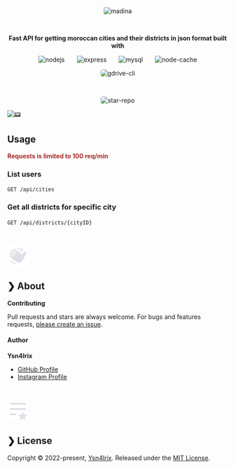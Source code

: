 <p align="center">
 <img width="400px" src="https://res.cloudinary.com/ydevcloud/image/upload/v1662763334/yassi/d4rlg4qrsgct4djab3gw.svg" align="center" alt="madina" />
</p>

<br>

<p align="center">
  <b>Fast API for getting moroccan cities and their districts in json format built with</b><br>
</p>

<p align="center">
  <img width="150px" src="https://res.cloudinary.com/ydevcloud/image/upload/v1658183164/yassi/mgkhs4y9ydmoyjyozulf.svg" align="center" alt="nodejs" />
  &nbsp; &nbsp; &nbsp;
  <img width="150px" src="https://res.cloudinary.com/ydevcloud/image/upload/v1662120635/yassi/r923h19buxqfs5ouzzf6.svg" align="center" alt="express" />
   &nbsp; &nbsp; &nbsp;
  <img width="150px" src="https://res.cloudinary.com/ydevcloud/image/upload/v1662761742/yassi/njspmtvicp86dur9s9lr.svg" align="center" alt="mysql" />
  &nbsp; &nbsp; &nbsp;
  <img width="300px" src="https://res.cloudinary.com/ydevcloud/image/upload/v1662763509/yassi/vv7daf4g6ixdj0xaaxkz.png" align="center" alt="node-cache" />
  <br>
</p>

<p align="center">
  <img src="https://res.cloudinary.com/ydevcloud/image/upload/v1662764621/yassi/mt06miiib3py62cwclbe.png" alt="gdrive-cli" width="500" style="border-radius: 5px;"><br>
</p>

<br>

<p align="center">
  <img src="https://res.cloudinary.com/ydevcloud/image/upload/v1657122244/yassi/goafdvoalju7ty1seuqo.gif" alt="star-repo" style="border-radius: 5px;">
  <br>
</p>

![📟](https://res.cloudinary.com/ydevcloud/image/upload/v1656874185/asm9cp84cbuuqmarw9wq.png)

## Usage

<b style="color:brown;">Requests is limited to 100 req/min</b>

### List users

```endpoint
GET /api/cities
```

### Get all districts for specific city

```endpoint
GET /api/districts/{cityID}
```

<br>

![🙌](https://raw.githubusercontent.com/ahmadawais/stuff/master/images/git/connect.png)

## ❯ About

<summary><strong>Contributing</strong></summary>

Pull requests and stars are always welcome. For bugs and features requests, [please create an issue](../../issues/new).

#### Author

**Ysn4Irix**

-   [GitHub Profile](https://github.com/Ysn4irix)
-   [Instagram Profile](https://instagram.com/ysn.irix)

<br>

![📃](https://raw.githubusercontent.com/ahmadawais/stuff/master/images/git/license.png)

## ❯ License

Copyright © 2022-present, [Ysn4Irix](https://github.com/Ysn4Irix).
Released under the [MIT License](LICENSE).

